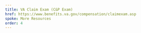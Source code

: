 ```yaml
---
title: VA Claim Exam (C&P Exam)
href: https://www.benefits.va.gov/compensation/claimexam.asp
spoke: More Resources
order: 4
---
```

